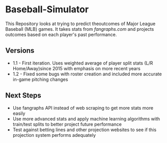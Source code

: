 # Baseball-Simulator
     
This Repository looks at trying to predict theoutcomes of Major League Baseball (MLB) games. It takes stats from *fangraphs.com* and projects outcomes based on each player's past performance. 

## Versions

- 1.1 - First iteration. Uses weighted average of player split stats (L/R Home/Away)since 2015 with emphasis on more recent years
- 1.2 - Fixed some bugs with roster creation and included more accurate in-game pitching changes

## Next Steps

* Use fangraphs API instead of web scraping to get more stats more easily
* Use more advanced stats and apply machine learning algorithms with train/test splits to better project future performance
* Test against betting lines and other projection websites to see if this projection system performs adequately
